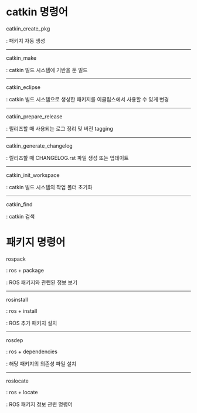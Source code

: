 catkin 명령어
===================
catkin_create_pkg

: 패키지 자동 생성

----
catkin_make

: catkin 빌드 시스템에 기반을 둔 빌드

------
catkin_eclipse

: catkin 빌드 시스템으로 생성한 패키지를 이클립스에서 사용할 수 있게 변경

-------
catkin_prepare_release

: 릴리즈할 때 사용되는 로그 정리 및 버전 tagging

-----
catkin_generate_changelog

: 릴리즈할 때 CHANGELOG.rst 파일 생성 또는 업데이트

-----
catkin_init_workspace

: catkin 빌드 시스템의 작업 폴더 초기화

------
catkin_find

: catkin 검색


패키지 명령어
=================
rospack

: ros + package

: ROS 패키지와 관련된 정보 보기

-----
rosinstall

: ros + install

: ROS 추가 패키지 설치

------
rosdep

: ros + dependencies

: 해당 패키지의 의존성 파일 설치

-----
roslocate

: ros + locate

: ROS 패키지 정보 관련 명령어
